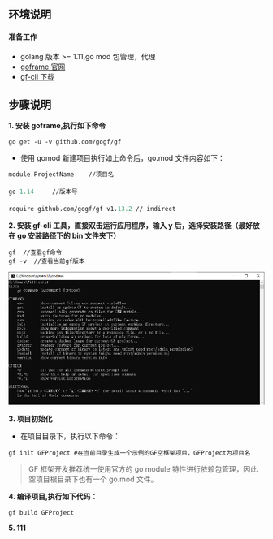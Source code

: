 ## **环境说明**

#### 准备工作

- golang 版本 >= 1.11,go mod 包管理，代理
- [goframe 官网](https://github.com/gogf/gf)
- [gf-cli 下载](https://github.com/gogf/gf-cli)

## **步骤说明**

**1. 安装 goframe,执行如下命令**

```@cmd
go get -u -v github.com/gogf/gf
```

- 使用 gomod 新建项目执行如上命令后，go.mod 文件内容如下：

```@go.mod
module ProjectName    //项目名

go 1.14     //版本号

require github.com/gogf/gf v1.13.2 // indirect
```

**2. 安装 gf-cli 工具，直接双击运行应用程序，输入 y 后，选择安装路径（最好放在 go 安装路径下的 bin 文件夹下）**

```@cmd
gf  //查看gf命令
gf -v  //查看当前gf版本
```

![查看安装结果](../../img/go_img/gf1.png)

**3. 项目初始化**

- 在项目目录下，执行以下命令：

```@cmd
gf init GFProject #在当前目录生成一个示例的GF空框架项目，GFProject为项目名
```

> GF 框架开发推荐统一使用官方的 go module 特性进行依赖包管理，因此空项目根目录下也有一个 go.mod 文件。

**4. 编译项目,执行如下代码：**

```@Terminal
gf build GFProject
```

**5. 111**
